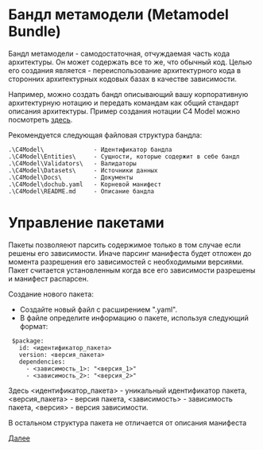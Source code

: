# Бандл метамодели (Metamodel Bundle)

Бандл метамодели - самодостаточная, отчуждаемая часть кода архитектуры. Он может содержать все то же, что обычный код.
Целью его создания является - переиспользование архитектурного кода в сторонних архитектурных кодовых базах
в качестве зависимости.

Например, можно создать бандл описывающий вашу корпоративную архитектурную нотацию и передать командам как 
общий стандарт описания архитектуры. Пример создания нотации C4 Model можно посмотреть 
[здесь](https://github.com/rpiontik/DocHubExamples/tree/main/src/C4Model).

Рекомендуется следующая файловая структура бандла:
```
.\C4Model\              - Идентификатор бандла
.\C4Model\Entities\     - Сущности, которые содержит в себе бандл
.\C4Model\Validators\   - Валидаторы
.\C4Model\Datasets\     - Источники данных
.\C4Model\Docs\         - Документы
.\C4Model\dochub.yaml   - Корневой манифест
.\C4Model\README.md     - Описание бандла
```

# Управление пакетами

Пакеты позволяеют парсить содержимое только в том случае если решены его зависимости.
Иначе парсинг манифеста будет отложен до момента разрешения его зависимостей с необходимыми версиями.
Пакет считается установленным когда все его зависимости разрешены и манифест распарсен.

Создание нового пакета:
- Создайте новый файл с расширением ".yaml".
- В файле определите информацию о пакете, используя следующий формат:

```
 $package:
   id: <идентификатор_пакета>
   version: <версия_пакета>
   dependencies:
     - <зависимость_1>: "<версия_1>"
     - <зависимость_2>: "<версия_2>"
```     
Здесь <идентификатор_пакета> - уникальный идентификатор пакета, <версия_пакета> - версия пакета, <зависимость> - зависимость пакета, <версия> - версия зависимости.

В остальном структура пакета не отличается от описания манифеста

[Далее](/docs/dochub.radar)
